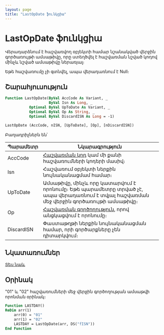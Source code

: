 ```yaml
---
layout: page
title: "LastOpDate ֆունկցիա"
---
```


# LastOpDate ֆունկցիա

Վերադարձնում է հաշվառվող օբյեկտի համար նշանակված վերջին գործառույթի ամսաթիվը, որը ստեղծվել է հաշվառման նշված կոդով մինչև նշված ամսաթիվը ներառյալ։

Եթե հաշվառումը չի գտնվել, ապա վերադառնում է Null։

## Շարահյուսություն

``` vb
Function LastOpDate(ByVal AccCode As Variant, _
                    ByVal Isn As Long, _
           Optional ByVal UpToDate As Variant, _
           Optional ByVal Op As String, _
           Optional ByVal DiscardISN As Long = -1)

LastOpDate (AccCode, nISN, [UpToDate], [Op], [nDiscardISN])
```

Բաղադրիչներն են՝

| Պարամետր | Նկարագրություն |
|--|--|
| AccCode | [Հաշվառման կոդ](../../../Defs/Accounting.md) կամ մի քանի հաշվառումների կոդերի մասիվ։ |
| Isn | Հաշվառում օբյեկտի ներքին նույնականացմամ համար։ |
| UpToDate | Ամսաթիվը, մինչև որը կատարվում է որոնումը։ Եթե պարամետրը տրված չէ, ապա վերադառնում է տվյալ հաշվառման մեջ վերջին գործառույթի ամսաթիվը։ |
| Op | [Հաշվառման գործողություն](../../../Defs/Accounting.md), որով անցկացվում է որոնումը։ |
| DiscardISN | Փաստաթղթի ներքին նույնականացման համար, որի գործարքները չեն դիտարկվում։ |

## Նկատառումներ

[Տես նաև](LastOpDate2.md)

## Օրինակ

"01" և "02" հաշվառումների մեջ վերջին գործողության ամսաթվի որոնման օրինակ։

``` vb
Function LASTDAY()
ReDim arr(1)
    arr(0) = "01"
    arr(1) = "02"
    LASTDAY = LastOpDate(arr, DS("fISN"))
End Function
```
